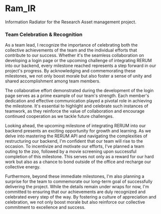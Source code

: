 # Ram_IR

Information Radiator for the Research Asset management project.

### Team Celebration & Recognition

As a team lead, I recognize the importance of celebrating both the collective achievements of the team and the individual efforts that contribute to our success. Whether it's the seamless collaboration on developing a login page or the upcoming challenge of integrating RERUM into our backend, every milestone reached represents a step forward in our project's progress. By acknowledging and commemorating these milestones, we not only boost morale but also foster a sense of unity and shared accomplishment among team members.

The collaborative effort demonstrated during the development of the login page serves as a prime example of our team's strength. Each member's dedication and effective communication played a pivotal role in achieving the milestone. It's essential to highlight and celebrate such instances of teamwork, as they reinforce the value of collaboration and encourage continued cooperation as we tackle future challenges.

Looking ahead, the upcoming milestone of integrating RERUM into our backend presents an exciting opportunity for growth and learning. As we delve into mastering the RERUM API and navigating the complexities of restructuring our backend, I'm confident that our team will rise to the occasion. To incentivize and motivate our efforts, I've planned a team outing to the zoo, followed by a movie screening upon successful completion of this milestone. This serves not only as a reward for our hard work but also as a chance to bond outside of the office and recharge our collective energy.

Furthermore, beyond these immediate milestones, I'm also planning a surprise for the team to commemorate our long-term goal of successfully delivering the project. While the details remain under wraps for now, I'm committed to ensuring that our achievements are duly recognized and celebrated every step of the way. By fostering a culture of appreciation and celebration, we not only boost morale but also reinforce our collective commitment to excellence and success.
